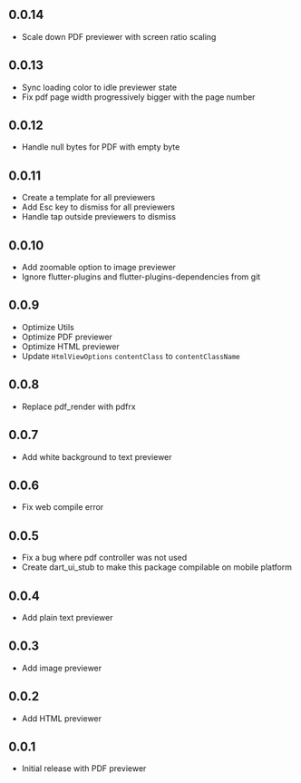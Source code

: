 ## 0.0.14

- Scale down PDF previewer with screen ratio scaling

## 0.0.13

- Sync loading color to idle previewer state
- Fix pdf page width progressively bigger with the page number

## 0.0.12

- Handle null bytes for PDF with empty byte

## 0.0.11

- Create a template for all previewers
- Add Esc key to dismiss for all previewers
- Handle tap outside previewers to dismiss

## 0.0.10

- Add zoomable option to image previewer
- Ignore flutter-plugins and flutter-plugins-dependencies from git

## 0.0.9

- Optimize Utils
- Optimize PDF previewer
- Optimize HTML previewer
- Update `HtmlViewOptions` `contentClass` to `contentClassName`

## 0.0.8

- Replace pdf_render with pdfrx

## 0.0.7

- Add white background to text previewer

## 0.0.6

- Fix web compile error

## 0.0.5

- Fix a bug where pdf controller was not used
- Create dart_ui_stub to make this package compilable on mobile platform

## 0.0.4

- Add plain text previewer

## 0.0.3

- Add image previewer

## 0.0.2

- Add HTML previewer

## 0.0.1

- Initial release with PDF previewer
